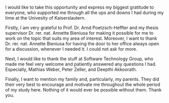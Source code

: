 I would like to take this opportunity and express my biggest gratitude to everyone, who supported me through all the ups and downs I had during my time at the Univesity of Kaiserslautern. 

Firstly, I am very grateful to Prof. Dr. Arnd Poetzsch-Heffter and my thesis supervisor Dr. rer. nat. Annette Bieniusa for making it possible for me to work on the topic that suits my area of interest. Moreover, I want to thank Dr. rer. nat. Annette Bieniusa for having the door to her office always open for a discussion, whenever I needed it. I could not ask for more.

Next, I would like to thank the stuff at Software Technology Group, who made me feel very welcome and patiently answered any questions I had. Especially, Mathias Weber, Peter Zeller, and Deepthi Akkoorath.

Finally, I want to mention my family and, particularly, my parents. They did their very best to encourage and motivate me throughout the whole period of my study here. Nothing of it would ever be possible without them. Thank you.